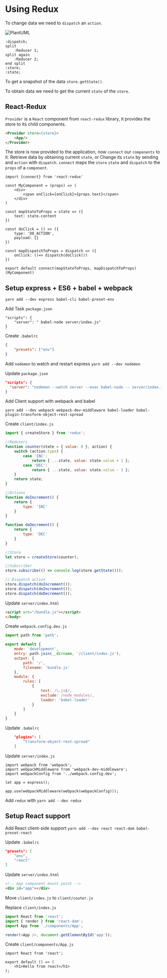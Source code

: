 # Using Redux
To change data we need to `dispatch` an `action`.

![PlantUML](http://www.plantuml.com/plantuml/png/SoWkIImgAStDuR9AoImkI2n9ph3cAYx8oIpXKW02gw3KbDBar285GwYeGc9wOcQU0ggaaJLNQbwA0aIRLN59Vb6gDOXEB07I3a0feFa0)
```plantuml
:dispatch;
split
    :Reducer 1;
split again 
    :Reducer 2;
end split
:store;
:state;
```

To get a snapshot of the data `store.getState()`.

To obtain data we need to get the current `state` of the `store`.

## React-Redux
`Provider` is a `React` component from `react-redux` library, it provides the store to its child components.

```html
<Provider store={store}>
    <App/>
</Provider>
```

The store is now provided to the application, now `connect` our `components` to it. Retrieve data by obtaining current `state`, or Change its `state` by sending and `action` with `dispatch`. `connect` maps the `store` `state` and `dispatch` to the `props` of a `component`.

```tsx
import {connect} from 'react-redux'

const MyComponent = (props) => (
    <div>
        <span onClick={onClick}>{props.text}</span>
    </div>
)

const mapStateToProps = state => ({
    text: state.content
})

const doClick = () => ({
    type: 'DO_ACTION',
    payload: {}
})

const mapDispatchToProps = dispatch => ({
    onClick: ()=> dispatch(doClick())
})

export default connect(mapStateToProps, mapDispatchToProps)(MyComponent)
```

## Setup express + ES6 + babel + webpack
```
yarn add --dev express babel-cli babel-preset-env
```
Add Task `package.json`
```
"scripts": {
    "server": " babel-node server/index.js"
}
```
Create `.babelrc`
```json
{
    "presets": ["env"]
}
```

Add `nodemon` to watch and restart express
`yarn add --dev nodemon`

Update `package.json`
```json
"scripts": {
  "server": "nodemon --watch server --exec babel-node -- server/index.js"
}
```

Add Client support with webpack and babel

`yarn add --dev webpack webpack-dev-middleware babel-loader babel-plugin-transform-object-rest-spread`

Create `client/index.js`
```js
import { createStore } from 'redux';

//Reducers
function counter(state = { value: 0 }, action) {
    switch (action.type) {
        case 'INC':
            return { ...state, value: state.value + 1 };
        case 'DEC':
            return { ...state, value: state.value - 1 };
    }
    return state;
}

//Actions
function doIncrement() {
    return {
        type: 'INC'
    }
}

function doDecrement() {
    return {
        type: 'DEC'
    }
}

//Store
let store = createStore(counter);

//Subscriber
store.subscribe(() => console.log(store.getState()));

// Dispatch action
store.dispatch(doIncrement());
store.dispatch(doIncrement());
store.dispatch(doDecrement());
```

Update `server/index.html`
```html
<script src="/bundle.js"></script>
</body>
```

Create `webpack.config.dev.js`
```js
import path from 'path';

export default {
    mode: 'development',
    entry: path.join(__dirname, '/client/index.js'),
    output: {
        path: '/',
        filename: 'bundle.js'
    },
    module: {
        rules: [
            {
                test: /\.js$/,
                exclude: /node_modules/,
                loader: 'babel-loader'
            }
        ]
    }
}
```

Update `.babelrc`
```json
    "plugins": [
        "transform-object-rest-spread"
    ]
```

Update `server/index.js`
```
import webpack from 'webpack';
import webpackMiddleware from 'webpack-dev-middleware';
import webpackConfig from '../webpack.config.dev';

let app = express();

app.use(webpackMiddleware(webpack(webpackConfig)));
```

Add `redux` with `yarn add --dev redux`

## Setup React support

Add React client-side support `yarn add --dev react react-dom babel-preset-react`

Update `.babelrc`
```json
"presets": [
    "env",
    "react"
]
```

Update `server/index.html`
```html
<!-- App component mount point -->
<div id="app"></div>
```

Move `client/index.js` to `client/couter.js`

Replace `client/index.js`
```js
import React from 'react';
import { render } from 'react-dom';
import App from './components/App';

render(<App />, document.getElementById('app'));
```

Create `client/components/App.js`
```
import React from 'react';

export default () => (
    <h1>Hello from react</h1>
);
```